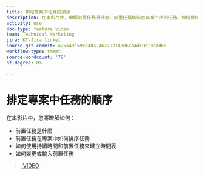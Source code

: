 ```yaml
---
title: 排定專案中任務的順序
description: 在本影片中，瞭解前置任務是什麼、前置任務如何在專案中序列任務、如何使用持續時間和前置任務建立時間表、如何變更或輸入前置任務
activity: use
doc-type: feature video
team: Technical Marketing
jira: KT-Jira ticket
source-git-commit: a25a49e59ca483246271214886ea4dc9c10e8d66
workflow-type: tm+mt
source-wordcount: '78'
ht-degree: 0%

---
```


# 排定專案中任務的順序

在本影片中，您將瞭解如何：

* 前置任務是什麼
* 前置任務在專案中如何排序任務
* 如何使用持續時間和前置任務來建立時間表
* 如何變更或輸入前置任務

>[!VIDEO](https://video.tv.adobe.com/v/335091/?quality=12&learn=on)